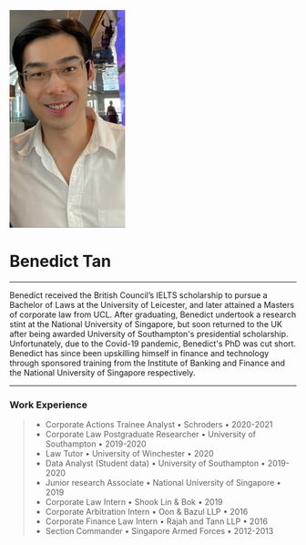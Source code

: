 ![Profile_pic](https://raw.githubusercontent.com/benedicttjc/Resume/gh-pages/Images/206819084_1092948124447480_74458620125560930_n.jpg) 

# Benedict Tan

* * *
Benedict received the British Council’s IELTS scholarship to pursue a Bachelor of Laws at the University of Leicester, and later attained a Masters of corporate law from UCL. After graduating, Benedict undertook a research stint at the National University of Singapore, but soon returned to the UK after being awarded University of Southampton's presidential scholarship. Unfortunately, due to the Covid-19 pandemic, Benedict's PhD was cut short. Benedict has since been upskilling himself in finance and technology through sponsored training from the Institute of Banking and Finance and the National University of Singapore respectively.

* * *
### Work Experience
> * Corporate Actions Trainee Analyst • Schroders • 2020-2021
> * Corporate Law Postgraduate Researcher • University of Southampton • 2019-2020
> * Law Tutor • University of Winchester • 2020
> * Data Analyst (Student data) • University of Southampton • 2019-2020
> * Junior research Associate • National University of Singapore • 2019
> * Corporate Law Intern • Shook Lin & Bok • 2019
> * Corporate Arbitration Intern • Oon & Bazul LLP • 2016
> * Corporate Finance Law Intern • Rajah and Tann LLP • 2016
> * Section Commander • Singapore Armed Forces • 2012-2013
